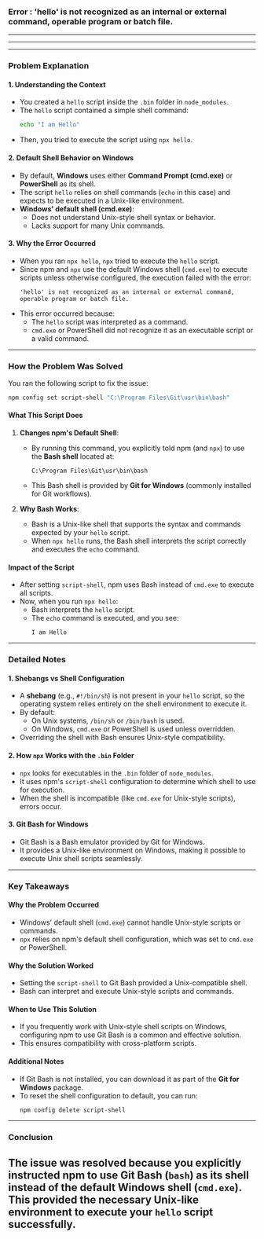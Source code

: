 ### Error : 'hello' is not recognized as an internal or external command, operable program or batch file.
---
---
---
### **Problem Explanation**

#### **1. Understanding the Context**
- You created a `hello` script inside the `.bin` folder in `node_modules`.  
- The `hello` script contained a simple shell command:
  ```sh
  echo "I am Hello"
  ```
- Then, you tried to execute the script using `npx hello`.

#### **2. Default Shell Behavior on Windows**
- By default, **Windows** uses either **Command Prompt (cmd.exe)** or **PowerShell** as its shell.
- The script `hello` relies on shell commands (`echo` in this case) and expects to be executed in a Unix-like environment.
- **Windows' default shell (cmd.exe)**:
  - Does not understand Unix-style shell syntax or behavior.
  - Lacks support for many Unix commands.

#### **3. Why the Error Occurred**
- When you ran `npx hello`, `npx` tried to execute the `hello` script.
- Since npm and `npx` use the default Windows shell (`cmd.exe`) to execute scripts unless otherwise configured, the execution failed with the error:
  ```
  'hello' is not recognized as an internal or external command, operable program or batch file.
  ```
- This error occurred because:
  - The `hello` script was interpreted as a command.
  - `cmd.exe` or PowerShell did not recognize it as an executable script or a valid command.

---

### **How the Problem Was Solved**

You ran the following script to fix the issue:
```sh
npm config set script-shell "C:\Program Files\Git\usr\bin\bash"
```

#### **What This Script Does**
1. **Changes npm's Default Shell**:
   - By running this command, you explicitly told npm (and `npx`) to use the **Bash shell** located at:
     ```
     C:\Program Files\Git\usr\bin\bash
     ```
   - This Bash shell is provided by **Git for Windows** (commonly installed for Git workflows).

2. **Why Bash Works**:
   - Bash is a Unix-like shell that supports the syntax and commands expected by your `hello` script.
   - When `npx hello` runs, the Bash shell interprets the script correctly and executes the `echo` command.

#### **Impact of the Script**
- After setting `script-shell`, npm uses Bash instead of `cmd.exe` to execute all scripts.
- Now, when you run `npx hello`:
  - Bash interprets the `hello` script.
  - The `echo` command is executed, and you see:
    ```
    I am Hello
    ```

---

### **Detailed Notes**

#### **1. Shebangs vs Shell Configuration**
- A **shebang** (e.g., `#!/bin/sh`) is not present in your `hello` script, so the operating system relies entirely on the shell environment to execute it.
- By default:
  - On Unix systems, `/bin/sh` or `/bin/bash` is used.
  - On Windows, `cmd.exe` or PowerShell is used unless overridden.
- Overriding the shell with Bash ensures Unix-style compatibility.

#### **2. How `npx` Works with the `.bin` Folder**
- `npx` looks for executables in the `.bin` folder of `node_modules`.
- It uses npm's `script-shell` configuration to determine which shell to use for execution.
- When the shell is incompatible (like `cmd.exe` for Unix-style scripts), errors occur.

#### **3. Git Bash for Windows**
- Git Bash is a Bash emulator provided by Git for Windows.
- It provides a Unix-like environment on Windows, making it possible to execute Unix shell scripts seamlessly.

---

### **Key Takeaways**

#### **Why the Problem Occurred**
- Windows' default shell (`cmd.exe`) cannot handle Unix-style scripts or commands.
- `npx` relies on npm's default shell configuration, which was set to `cmd.exe` or PowerShell.

#### **Why the Solution Worked**
- Setting the `script-shell` to Git Bash provided a Unix-compatible shell.
- Bash can interpret and execute Unix-style scripts and commands.

#### **When to Use This Solution**
- If you frequently work with Unix-style shell scripts on Windows, configuring npm to use Git Bash is a common and effective solution.
- This ensures compatibility with cross-platform scripts.

#### **Additional Notes**
- If Git Bash is not installed, you can download it as part of the **Git for Windows** package.
- To reset the shell configuration to default, you can run:
  ```sh
  npm config delete script-shell
  ```

---

### **Conclusion**

The issue was resolved because you explicitly instructed npm to use Git Bash (`bash`) as its shell instead of the default Windows shell (`cmd.exe`). This provided the necessary Unix-like environment to execute your `hello` script successfully.
---